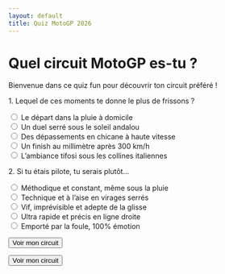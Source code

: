 ```yaml
---
layout: default
title: Quiz MotoGP 2026
---
```

<h1>Quel circuit MotoGP es-tu ?</h1>
<p>Bienvenue dans ce quiz fun pour découvrir ton circuit préféré !</p>
<div id="quiz">
<form id="quiz-form">
  <div class="question">
    <p>1. Lequel de ces moments te donne le plus de frissons ?</p>
    <label><input type="radio" name="q1" value="lemans"> Le départ dans la pluie à domicile</label><br>
    <label><input type="radio" name="q1" value="jerez"> Un duel serré sous le soleil andalou</label><br>
    <label><input type="radio" name="q1" value="assen"> Des dépassements en chicane à haute vitesse</label><br>
    <label><input type="radio" name="q1" value="spielberg"> Un finish au millimètre après 300 km/h</label><br>
    <label><input type="radio" name="q1" value="mugello"> L’ambiance tifosi sous les collines italiennes</label>
  </div>
  
  <div class="question">
    <p>2. Si tu étais pilote, tu serais plutôt...</p>
    <label><input type="radio" name="q2" value="lemans"> Méthodique et constant, même sous la pluie</label><br>
    <label><input type="radio" name="q2" value="jerez"> Technique et à l’aise en virages serrés</label><br>
    <label><input type="radio" name="q2" value="assen"> Vif, imprévisible et adepte de la glisse</label><br>
    <label><input type="radio" name="q2" value="spielberg"> Ultra rapide et précis en ligne droite</label><br>
    <label><input type="radio" name="q2" value="mugello"> Emporté par la foule, 100% émotion</label>
  </div>

  <!-- Tu peux dupliquer ce bloc pour ajouter jusqu'à 50 questions -->
  
  <button type="button" onclick="calculateResult()">Voir mon circuit</button>
</form>
<div id="result"></div>
</div>
<button onclick="showResult()">Voir mon circuit</button>
<div id="result"></div>
